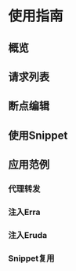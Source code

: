 # 使用指南

## 概览

## 请求列表

## 断点编辑

## 使用Snippet

## 应用范例

### 代理转发

### 注入Erra

### 注入Eruda

### Snippet复用